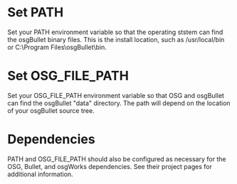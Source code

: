 

# Set PATH #

Set your PATH environment variable so that the operating ststem can find the osgBullet binary files. This is the install location, such as /usr/local/bin or C:\Program Files\osgBullet\bin.

# Set OSG\_FILE\_PATH #

Set your OSG\_FILE\_PATH environment variable so that OSG and osgBullet can find the osgBullet "data" directory. The path will depend on the location of your osgBullet source tree.

# Dependencies #

PATH and OSG\_FILE\_PATH should also be configured as necessary for the OSG, Bullet, and osgWorks dependencies. See their project pages for additional information.